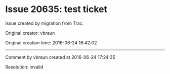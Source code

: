 # Issue 20635: test ticket

Issue created by migration from Trac.

Original creator: vbraun

Original creation time: 2016-06-24 16:42:02




---

Comment by vbraun created at 2016-06-24 17:24:35

Resolution: invalid

